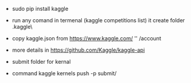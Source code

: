 * sudo pip install kaggle
* run any comand in termenal (kaggle competitions list) it create folder .kaggle\
* copy kaggle.json from  https://www.kaggle.com/ '<username>' /account
* more details in https://github.com/Kaggle/kaggle-api



* submit folder for kernal 
* command kaggle kernels push  -p submit/
